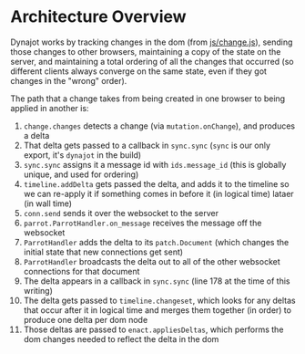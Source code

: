 Architecture Overview
=====

Dynajot works by tracking changes in the dom (from [js/change.js](/js/change.js)), sending those changes to other browsers, maintaining a copy of the state on the server, and maintaining a total ordering of all the changes that occurred (so different clients always converge on the same state, even if they got changes in the "wrong" order).

The path that a change takes from being created in one browser to being applied in another is:

1. `change.changes` detects a change (via `mutation.onChange`), and produces a delta
2. That delta gets passed to a callback in `sync.sync` (`sync` is our only export, it's `dynajot` in the build)
3. `sync.sync` assigns it a message id with `ids.message_id` (this is globally unique, and used for ordering)
4. `timeline.addDelta` gets passed the delta, and adds it to the timeline so we can re-apply it if something comes in before it (in logical time) lataer (in wall time)
5. `conn.send` sends it over the websocket to the server
6. `parrot.ParrotHandler.on_message` receives the message off the websocket
7. `ParrotHandler` adds the delta to its `patch.Document` (which changes the initial state that new connections get sent)
8. `ParrotHandler` broadcasts the delta out to all of the other websocket connections for that document
9. The delta appears in a callback in `sync.sync` (line 178 at the time of this writing)
10. The delta gets passed to `timeline.changeset`, which looks for any deltas that occur after it in logical time and merges them together (in order) to produce one delta per dom node
11. Those deltas are passed to `enact.appliesDeltas`, which performs the dom changes needed to reflect the delta in the dom
